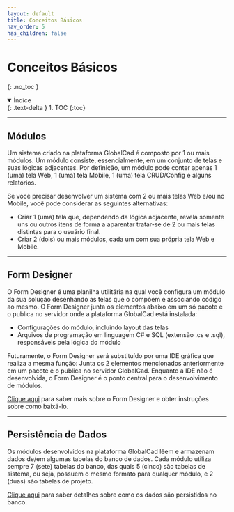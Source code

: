 ```yaml
---
layout: default
title: Conceitos Básicos
nav_order: 5
has_children: false
---
```


# Conceitos Básicos
{: .no_toc }

<details open markdown="block">
  <summary>
    Índice
  </summary>
  {: .text-delta }
1. TOC
{:toc}
</details>

---

## Módulos

Um sistema criado na plataforma GlobalCad é composto por 1 ou mais módulos. Um módulo consiste, essencialmente, em um conjunto de telas e suas lógicas adjacentes. Por definição, um módulo pode conter apenas 1 (uma) tela Web, 1 (uma) tela Mobile, 1 (uma) tela CRUD/Config e alguns relatórios.

Se você precisar desenvolver um sistema com 2 ou mais telas Web e/ou no Mobile, você pode considerar as seguintes alternativas:

- Criar 1 (uma) tela que, dependendo da lógica adjacente, revela somente uns ou outros itens de forma a aparentar tratar-se de 2 ou mais telas distintas para o usuário final.
- Criar 2 (dois) ou mais módulos, cada um com sua própria tela Web e Mobile.

---

## Form Designer

O Form Designer é uma planilha utilitária na qual você configura um módulo da sua solução desenhando as telas que o compõem e associando código ao mesmo. O Form Designer junta os elementos abaixo em um só pacote e o publica no servidor onde a plataforma GlobalCad está instalada:

- Configurações do módulo, incluindo layout das telas
- Arquivos de programação em linguagem C# e SQL (extensão .cs e .sql), responsáveis pela lógica do módulo

Futuramente, o Form Designer será substituído por uma IDE gráfica que realiza a mesma função: Junta os 2 elementos mencionados anteriormente em um pacote e o publica no servidor GlobalCad. Enquanto a IDE não é desenvolvida, o Form Designer é o ponto central para o desenvolvimento de módulos.

[Clique aqui](formdesigner.md) para saber mais sobre o Form Designer e obter instruções sobre como baixá-lo.

---

## Persistência de Dados

Os módulos desenvolvidos na plataforma GlobalCad lêem e armazenam dados de/em algumas tabelas do banco de dados. Cada módulo utiliza sempre 7 (sete) tabelas do banco, das quais 5 (cinco) são tabelas de sistema, ou seja, possuem o mesmo formato para qualquer módulo, e 2 (duas) são tabelas de projeto. 

[Clique aqui](datapersistency.md) para saber detalhes sobre como os dados são persistidos no banco.
